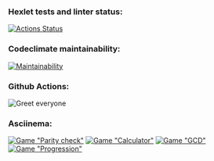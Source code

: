 ### Hexlet tests and linter status:
[![Actions Status](https://github.com/ElizavetaOzerova/frontend-project-lvl1/workflows/hexlet-check/badge.svg)](https://github.com/ElizavetaOzerova/frontend-project-lvl1/actions)

### Codeclimate maintainability:
[![Maintainability](https://api.codeclimate.com/v1/badges/a99a88d28ad37a79dbf6/maintainability)](https://codeclimate.com/github/codeclimate/codeclimate/maintainability)

### Github Actions:
![Greet everyone](https://github.com/ElizavetaOzerova/frontend-project-lvl1/actions/workflows/nodejs.yml/badge.svg)

### Asciinema:
[![Game "Parity check"](https://asciinema.org/a/450371.svg)](https://asciinema.org/a/450371)
[![Game "Сalculator"](https://asciinema.org/a/qKhErokK6wHkaosoonOrHarib.svg)](https://asciinema.org/a/qKhErokK6wHkaosoonOrHarib)
[![Game "GCD"](https://asciinema.org/a/PX7fv5SAow4jdea5Eu6UZAGIo.svg)](https://asciinema.org/a/PX7fv5SAow4jdea5Eu6UZAGIo)
[![Game "Progression"](https://asciinema.org/a/gy8n25KZCtA0jfWtoyofN5W6z.svg)](https://asciinema.org/a/gy8n25KZCtA0jfWtoyofN5W6z)
